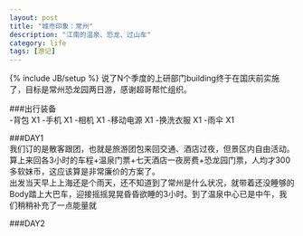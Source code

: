 ```yaml
---
layout: post
title: "城市印象：常州"
description: "江南的温泉、恐龙、过山车"
category: life
tags: [游记]
---
```

{% include JB/setup %}
说了N个季度的上研部门building终于在国庆前实施了，目标是常州恐龙园两日游，感谢超哥帮忙组织。
  
###出行装备  
-背包 X1
-手机 X1
-相机 X1
-移动电源 X1
-换洗衣服 X1
-雨伞 X1
  
###DAY1  
我们订的是散客跟团，也就是旅游团包来回交通、酒店过夜，但景区内自由活动。算上来回各3小时的车程+温泉门票+七天酒店一夜房费+恐龙园门票，人均才300多软妹币，这应该算是非常廉价的方案了。  
出发当天早上上海还是个雨天，还不知道到了常州是什么状况，就带着还没睡够的Body踏上大巴车，迎接摇摇晃晃昏昏欲睡的3小时。到了温泉中心已是中午，我们稍稍补充了一点能量就

###DAY2   


